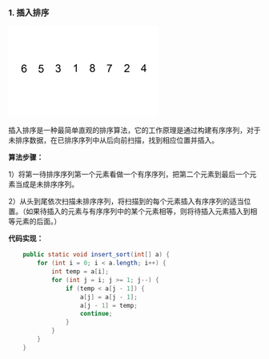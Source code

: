 ### 1. 插入排序

![原理图](../imgs/insert-sort.gif)

插入排序是一种最简单直观的排序算法，它的工作原理是通过构建有序序列，对于未排序数据，在已排序序列中从后向前扫描，找到相应位置并插入。

**算法步骤：**

1）将第一待排序序列第一个元素看做一个有序序列，把第二个元素到最后一个元素当成是未排序序列。

2）从头到尾依次扫描未排序序列，将扫描到的每个元素插入有序序列的适当位置。（如果待插入的元素与有序序列中的某个元素相等，则将待插入元素插入到相等元素的后面。）

**代码实现：** 

```java
    public static void insert_sort(int[] a) {
        for (int i = 0; i < a.length; i++) {
            int temp = a[i];
            for (int j = i; j >= 1; j--) {
                if (temp < a[j - 1]) {
                    a[j] = a[j - 1];
                    a[j - 1] = temp;
                    continue;
                }
            }
        }
    }
```

